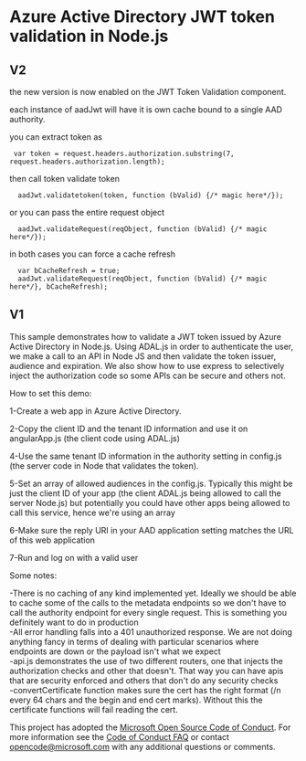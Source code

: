 # Azure Active Directory JWT token validation in Node.js

## V2 ##

the new version is now enabled on the JWT Token Validation component. 

each instance of aadJwt will have it is own cache bound to a single AAD authority.

you can extract token as 

     var token = request.headers.authorization.substring(7, request.headers.authorization.length);

then call token validate token 

      aadJwt.validatetoken(token, function (bValid) {/* magic here*/});
    
or you can pass the entire request object 

      aadJwt.validateRequest(reqObject, function (bValid) {/* magic here*/});

in both cases you can force a cache refresh 

	  var bCacheRefresh = true;
      aadJwt.validateRequest(reqObject, function (bValid) {/* magic here*/}, bCacheRefresh);



## V1 ##


This sample demonstrates how to validate a JWT token issued by Azure Active Directory in Node.js. Using ADAL.js in order to authenticate the user, we make a call to an API in Node JS and then validate the token issuer, audience and expiration. We also show how to use express to selectively inject the authorization code so some APIs can be secure and others not. <br>

How to set this demo:

1-Create a web app in Azure Active Directory. <br>

2-Copy the client ID and the tenant ID information and use it on angularApp.js (the client code using ADAL.js)<br>

4-Use the same tenant ID information in the authority setting in config.js (the server code in Node that validates the token).<br>

5-Set an array of allowed audiences in the config.js. Typically this might be just the client ID of your app (the client ADAL.js being allowed to call the server Node.js) but potentially you could have other apps being allowed to call this service, hence we're using an array<BR>

6-Make sure the reply URI in your AAD application setting matches the URL of this web application

7-Run and log on with a valid user


Some notes:

-There is no caching of any kind implemented yet. Ideally we should be able to cache some of the calls to the metadata endpoints so we don't have to call the authority endpoint for every single request. This is something you definitely want to do in production<br>
-All error handling falls into a 401 unauthorized response. We are not doing anything fancy in terms of dealing with particular scenarios where endpoints are down or the payload isn't what we expect<br>
-api.js demonstrates the use of two different routers, one that injects the authorization checks and other that doesn't. That way you can have apis that are security enforced and others that don't do any security checks<br>
-convertCertificate function makes sure the cert has the right format (/n every 64 chars and the begin and end cert marks). Without this the certificate functions will fail reading the cert.

This project has adopted the [Microsoft Open Source Code of Conduct](https://opensource.microsoft.com/codeofconduct/). For more information see the [Code of Conduct FAQ](https://opensource.microsoft.com/codeofconduct/faq/) or contact [opencode@microsoft.com](mailto:opencode@microsoft.com) with any additional questions or comments.
